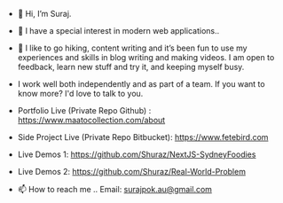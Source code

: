 - 👋 Hi, I’m Suraj.
- 👀 I have a special interest in modern web applications..

- 🌱 I like to go hiking, content writing and it’s been fun to use my experiences and skills in blog writing and making videos. I am open to feedback, learn new stuff and try it, and keeping myself busy.
-  I work well both independently and as part of a team. If you want to know more? I'd love to talk to you.
 
-  Portfolio Live (Private Repo Github) : https://www.maatocollection.com/about
-  Side Project Live (Private Repo Bitbucket): https://www.fetebird.com
-  Live Demos 1: https://github.com/Shuraz/NextJS-SydneyFoodies
-  Live Demos 2: https://github.com/Shuraz/Real-World-Problem


- 📫 How to reach me ..  Email: surajpok.au@gmail.com

<!---
Shuraz/Shuraz is a ✨ special ✨ repository because its `README.md` (this file) appears on your GitHub profile.
You can click the Preview link to take a look at your changes.
--->
